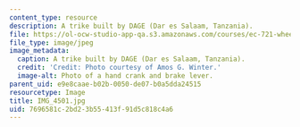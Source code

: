 ```yaml
---
content_type: resource
description: A trike built by DAGE (Dar es Salaam, Tanzania).
file: https://ol-ocw-studio-app-qa.s3.amazonaws.com/courses/ec-721-wheelchair-design-in-developing-countries-spring-2009/7696581c2bd23b55413f91d5c818c4a6_IMG_4501.jpg
file_type: image/jpeg
image_metadata:
  caption: A trike built by DAGE (Dar es Salaam, Tanzania).
  credit: 'Credit: Photo courtesy of Amos G. Winter.'
  image-alt: Photo of a hand crank and brake lever.
parent_uid: e9e8caae-b02b-0050-de07-b0a5dda24515
resourcetype: Image
title: IMG_4501.jpg
uid: 7696581c-2bd2-3b55-413f-91d5c818c4a6
---
```


